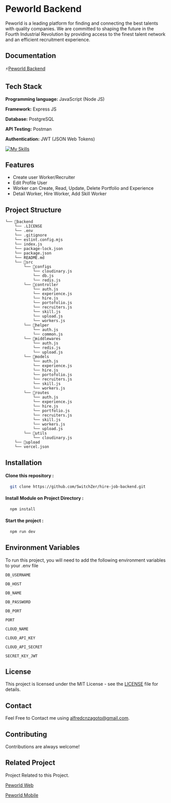 # Peworld Backend

Peworld is a leading platform for finding and connecting the best talents with quality companies. We are committed to shaping the future in the Fourth Industrial Revolution by providing access to the finest talent network and an efficient recruitment experience.

## Documentation

⚡[Peworld Backend](https://documenter.getpostman.com/view/13368987/2sA3dskYxF)

## Tech Stack

**Programming language:** JavaScript (Node JS)

**Framework:** Express JS

**Database:** PostgreSQL

**API Testing:** Postman

**Authentication:** JWT (JSON Web Tokens)

[![My Skills](https://skillicons.dev/icons?i=js,nodejs,express,postgres,redis,postman,vercel)](https://skillicons.dev)

## Features

- Create user Worker/Recruiter
- Edit Profile User
- Worker can Create, Read, Update, Delete Portfolio and Experience
- Detail Worker, Hire Worker, Add Skill Worker

## Project Structure

```
└── 📁backend
    └── .LICENSE
    └── .env
    └── .gitignore
    └── eslint.config.mjs
    └── index.js
    └── package-lock.json
    └── package.json
    └── README.md
    └── 📁src
        └── 📁configs
            └── cloudinary.js
            └── db.js
            └── redis.js
        └── 📁controller
            └── auth.js
            └── experience.js
            └── hire.js
            └── portofolio.js
            └── recruiters.js
            └── skill.js
            └── upload.js
            └── workers.js
        └── 📁helper
            └── auth.js
            └── common.js
        └── 📁middlewares
            └── auth.js
            └── redis.js
            └── upload.js
        └── 📁models
            └── auth.js
            └── experience.js
            └── hire.js
            └── portofolio.js
            └── recruiters.js
            └── skill.js
            └── workers.js
        └── 📁routes
            └── auth.js
            └── experience.js
            └── hire.js
            └── portfolio.js
            └── recruiters.js
            └── skill.js
            └── workers.js
            └── upload.js
        └── 📁utils
            └── cloudinary.js
    └── 📁upload
    └── vercel.json
```

## Installation

#### Clone this repository :

```bash
  git clone https://github.com/SwitchZer/hire-job-backend.git
```

#### Install Module on Project Directory :

```bash
  npm install
```

#### Start the project :

```bash
  npm run dev
```

## Environment Variables

To run this project, you will need to add the following environment variables to your .env file

`DB_USERNAME`

`DB_HOST`

`DB_NAME`

`DB_PASSWORD`

`DB_PORT`

`PORT`

`CLOUD_NAME`

`CLOUD_API_KEY`

`CLOUD_API_SECRET`

`SECRET_KEY_JWT`

## License

This project is licensed under the MIT License - see the [LICENSE](LICENSE) file for details.

## Contact

Feel Free to Contact me using [alfredcnzagoto@gmail.com](alfredcnzagoto@gmail.com).

## Contributing

Contributions are always welcome!

## Related Project

Project Related to this Project.

[Peworld Web](https://github.com/SwitchZer/Hire-Job-App)

[Peworld Mobile](https://github.com/SwitchZer/PeWorld-Mobile)
